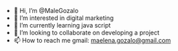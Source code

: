 - 👋 Hi, I’m @MaleGozalo
- 👀 I’m interested in digital marketing
- 🌱 I’m currently learning java script
- 💞️ I’m looking to collaborate on developing a project 
- 📫 How to reach me gmail: maelena.gozalo@gmail.com 

<!---
MaleGozalo/MaleGozalo is a ✨ special ✨ repository because its `README.md` (this file) appears on your GitHub profile.
You can click the Preview link to take a look at your changes.
--->

